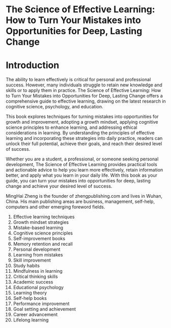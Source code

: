 # The Science of Effective Learning: How to Turn Your Mistakes into Opportunities for Deep, Lasting Change

# Introduction

The ability to learn effectively is critical for personal and professional success. However, many individuals struggle to retain new knowledge and skills or to apply them in practice. The Science of Effective Learning: How to Turn Your Mistakes into Opportunities for Deep, Lasting Change offers a comprehensive guide to effective learning, drawing on the latest research in cognitive science, psychology, and education.

This book explores techniques for turning mistakes into opportunities for growth and improvement, adopting a growth mindset, applying cognitive science principles to enhance learning, and addressing ethical considerations in learning. By understanding the principles of effective learning and incorporating these strategies into daily practice, readers can unlock their full potential, achieve their goals, and reach their desired level of success.

Whether you are a student, a professional, or someone seeking personal development, The Science of Effective Learning provides practical tools and actionable advice to help you learn more effectively, retain information better, and apply what you learn in your daily life. With this book as your guide, you can turn your mistakes into opportunities for deep, lasting change and achieve your desired level of success.


MingHai Zheng is the founder of zhengpublishing.com and lives in Wuhan, China. His main publishing areas are business, management, self-help, computers and other emerging foreword fields.



1. Effective learning techniques
2. Growth mindset strategies
3. Mistake-based learning
4. Cognitive science principles
5. Self-improvement books
6. Memory retention and recall
7. Personal development
8. Learning from mistakes
9. Skill improvement
10. Study habits
11. Mindfulness in learning
12. Critical thinking skills
13. Academic success
14. Educational psychology
15. Learning theory
16. Self-help books
17. Performance improvement
18. Goal setting and achievement
19. Career advancement
20. Lifelong learning

